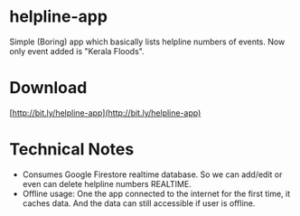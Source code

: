 # helpline-app
Simple (Boring) app which basically lists helpline numbers of events. Now only event added is "Kerala Floods".

# Download
[http://bit.ly/helpline-app](http://bit.ly/helpline-app)

# Technical Notes
- Consumes Google Firestore realtime database. So we can add/edit or even can delete helpline numbers REALTIME. 
- Offline usage: One the app connected to the internet for the first time, it caches data. 
And the data can still accessible if user is offline.

